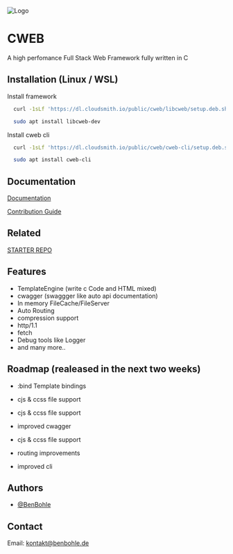 
![Logo](http://cwebframework.com/assets/cweb.gif)



# CWEB

A high perfomance Full Stack Web Framework fully written in C


## Installation (Linux / WSL)

Install framework

```bash
  curl -1sLf 'https://dl.cloudsmith.io/public/cweb/libcweb/setup.deb.sh' | sudo -E bash

  sudo apt install libcweb-dev 
```


Install cweb cli

```bash
  curl -1sLf 'https://dl.cloudsmith.io/public/cweb/cweb-cli/setup.deb.sh' | sudo -E bash

  sudo apt install cweb-cli
```
    
## Documentation

[Documentation](https://cwebframework.com)

[Contribution Guide](CONTRIBUTOR_INSTALL.md)


## Related


[STARTER REPO](https://github.com/BenBohle/cweb_starter)


## Features

- TemplateEngine (write c Code and HTML mixed)
- cwagger (swaggger like auto api documentation)
- In memory FileCache/FileServer 
- Auto Routing
- compression support
- http/1.1
- fetch 
- Debug tools like Logger
- and many more..
## Roadmap (realeased in the next two weeks)

- :bind Template bindings

- cjs & ccss file support

- cjs & ccss file support

- improved cwagger

- cjs & ccss file support

- routing improvements

- improved cli
## Authors

- [@BenBohle](https://www.github.com/BenBohle)


## Contact

Email: kontakt@benbohle.de
